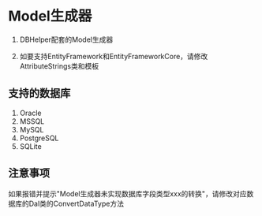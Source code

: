 # Model生成器

1. DBHelper配套的Model生成器

2. 如要支持EntityFramework和EntityFrameworkCore，请修改AttributeStrings类和模板

## 支持的数据库

1. Oracle
2. MSSQL
3. MySQL
4. PostgreSQL
5. SQLite

## 注意事项

如果报错并提示"Model生成器未实现数据库字段类型xxx的转换"，请修改对应数据库的Dal类的ConvertDataType方法



